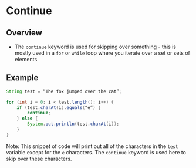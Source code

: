 # Continue

## Overview

* The `continue` keyword is used for skipping over something - this is mostly used in a `for` or `while` loop where you iterate over a set or sets of elements

## Example

```java
String test = “The fox jumped over the cat”;

for (int i = 0; i < test.length(); i++) {
	if (test.charAt(i).equals(“e”) {
		continue;
	} else {
		System.out.println(test.charAt(i));
	}
}
```

Note: This snippet of code will print out all of the characters in the `test` variable except for the `e` characters. The `continue` keyword is used here to skip over these characters.